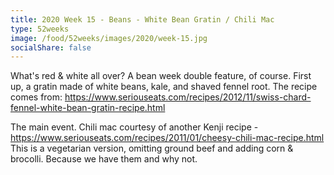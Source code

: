 ```yaml
---
title: 2020 Week 15 - Beans - White Bean Gratin / Chili Mac
type: 52weeks
image: /food/52weeks/images/2020/week-15.jpg
socialShare: false
---
```

What's red & white all over?  A bean week double feature, of course.   First up, a gratin made of white beans, kale, and shaved fennel root.  The recipe comes from: https://www.seriouseats.com/recipes/2012/11/swiss-chard-fennel-white-bean-gratin-recipe.html

The main event.  Chili mac courtesy of another Kenji recipe - https://www.seriouseats.com/recipes/2011/01/cheesy-chili-mac-recipe.html This is a vegetarian version, omitting ground beef and adding corn & brocolli.  Because we have them and why not.

